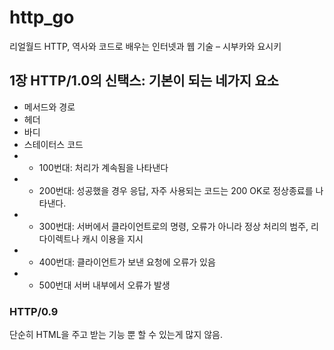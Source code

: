# http_go
리얼월드 HTTP, 역사와 코드로 배우는 인터넷과 웹 기술 – 시부카와 요시키
## 1장 HTTP/1.0의 신택스: 기본이 되는 네가지 요소
- 메서드와 경로
- 헤더
- 바디
- 스테이터스 코드
- - 100번대: 처리가 계속됨을 나타낸다 
- - 200번대: 성공했을 경우 응답, 자주 사용되는 코드는 200 OK로 정상종료를 나타낸다.
- - 300번대: 서버에서 클라이언트로의 명령, 오류가 아니라 정상 처리의 범주, 리다이렉트나 캐시 이용을 지시
- - 400번대: 클라이언트가 보낸 요청에 오류가 있음
- - 500번대 서버 내부에서 오류가 발생

### HTTP/0.9
단순히 HTML을 주고 받는 기능 뿐 할 수 있는게 많지 않음.
